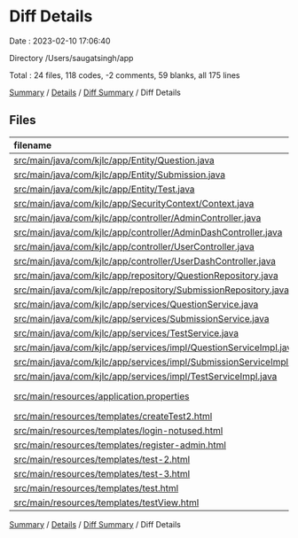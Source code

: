 # Diff Details

Date : 2023-02-10 17:06:40

Directory /Users/saugatsingh/app

Total : 24 files,  118 codes, -2 comments, 59 blanks, all 175 lines

[Summary](results.md) / [Details](details.md) / [Diff Summary](diff.md) / Diff Details

## Files
| filename | language | code | comment | blank | total |
| :--- | :--- | ---: | ---: | ---: | ---: |
| [src/main/java/com/kjlc/app/Entity/Question.java](/src/main/java/com/kjlc/app/Entity/Question.java) | Java | 1 | 0 | 0 | 1 |
| [src/main/java/com/kjlc/app/Entity/Submission.java](/src/main/java/com/kjlc/app/Entity/Submission.java) | Java | 22 | 0 | 4 | 26 |
| [src/main/java/com/kjlc/app/Entity/Test.java](/src/main/java/com/kjlc/app/Entity/Test.java) | Java | -9 | 0 | 0 | -9 |
| [src/main/java/com/kjlc/app/SecurityContext/Context.java](/src/main/java/com/kjlc/app/SecurityContext/Context.java) | Java | 8 | 1 | 4 | 13 |
| [src/main/java/com/kjlc/app/controller/AdminController.java](/src/main/java/com/kjlc/app/controller/AdminController.java) | Java | 3 | 0 | 0 | 3 |
| [src/main/java/com/kjlc/app/controller/AdminDashController.java](/src/main/java/com/kjlc/app/controller/AdminDashController.java) | Java | 26 | 0 | 5 | 31 |
| [src/main/java/com/kjlc/app/controller/UserController.java](/src/main/java/com/kjlc/app/controller/UserController.java) | Java | 17 | 0 | 1 | 18 |
| [src/main/java/com/kjlc/app/controller/UserDashController.java](/src/main/java/com/kjlc/app/controller/UserDashController.java) | Java | 29 | 0 | 7 | 36 |
| [src/main/java/com/kjlc/app/repository/QuestionRepository.java](/src/main/java/com/kjlc/app/repository/QuestionRepository.java) | Java | 5 | 0 | 1 | 6 |
| [src/main/java/com/kjlc/app/repository/SubmissionRepository.java](/src/main/java/com/kjlc/app/repository/SubmissionRepository.java) | Java | 5 | 0 | 5 | 10 |
| [src/main/java/com/kjlc/app/services/QuestionService.java](/src/main/java/com/kjlc/app/services/QuestionService.java) | Java | 2 | 0 | 0 | 2 |
| [src/main/java/com/kjlc/app/services/SubmissionService.java](/src/main/java/com/kjlc/app/services/SubmissionService.java) | Java | 5 | 0 | 3 | 8 |
| [src/main/java/com/kjlc/app/services/TestService.java](/src/main/java/com/kjlc/app/services/TestService.java) | Java | 6 | 0 | 3 | 9 |
| [src/main/java/com/kjlc/app/services/impl/QuestionServiceImpl.java](/src/main/java/com/kjlc/app/services/impl/QuestionServiceImpl.java) | Java | 4 | 0 | 4 | 8 |
| [src/main/java/com/kjlc/app/services/impl/SubmissionServiceImpl.java](/src/main/java/com/kjlc/app/services/impl/SubmissionServiceImpl.java) | Java | 18 | 0 | 7 | 25 |
| [src/main/java/com/kjlc/app/services/impl/TestServiceImpl.java](/src/main/java/com/kjlc/app/services/impl/TestServiceImpl.java) | Java | 2 | 0 | 3 | 5 |
| [src/main/resources/application.properties](/src/main/resources/application.properties) | Java Properties | 0 | 0 | -1 | -1 |
| [src/main/resources/templates/createTest2.html](/src/main/resources/templates/createTest2.html) | HTML | -75 | 0 | 0 | -75 |
| [src/main/resources/templates/login-notused.html](/src/main/resources/templates/login-notused.html) | HTML | -60 | 0 | -6 | -66 |
| [src/main/resources/templates/register-admin.html](/src/main/resources/templates/register-admin.html) | HTML | -73 | -3 | -5 | -81 |
| [src/main/resources/templates/test-2.html](/src/main/resources/templates/test-2.html) | HTML | 107 | 0 | 16 | 123 |
| [src/main/resources/templates/test-3.html](/src/main/resources/templates/test-3.html) | HTML | 38 | 0 | 4 | 42 |
| [src/main/resources/templates/test.html](/src/main/resources/templates/test.html) | HTML | 28 | 0 | 4 | 32 |
| [src/main/resources/templates/testView.html](/src/main/resources/templates/testView.html) | HTML | 9 | 0 | 0 | 9 |

[Summary](results.md) / [Details](details.md) / [Diff Summary](diff.md) / Diff Details